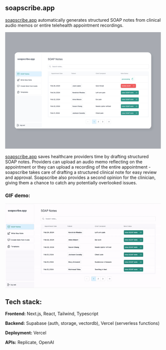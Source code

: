 ## soapscribe.app

[soapscribe.app](https://soapscribe.vercel.app/) automatically generates structured SOAP notes from clinical audio memos or entire telehealth appointment recordings.

![soapscribe homepage image](public/soapscribescreenlightgray.webp)

[soapscribe.app](https://soapscribe.vercel.app/) saves healthcare providers time by drafting structured SOAP notes. Providers can upload an audio memo reflecting on the appointment or they can upload a recording of the entire appointment - soapscribe takes care of drafting a structured clinical note for easy review and approval. Soapscribe also provides a second opinion for the clinician, giving them a chance to catch any potentially overlooked issues.

### GIF demo:

![soapscribe gif illustration](public/soapscribedemo.gif)

## Tech stack:

**Frontend:**
Next.js, React, Tailwind, Typescript

**Backend:**
Supabase (auth, storage, vectordb), Vercel (serverless functions)

**Deployment:**
Vercel

**APIs:**
Replicate, OpenAI
